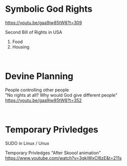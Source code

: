 # Symbolic God Rights

https://youtu.be/gaa9iw85tW8?t=309

Second Bill of Rights in USA   

1. Food
2. Housing

&nbsp;

# Devine Planning

People controlling other people    
"No rights at all? Why would God give different people"     
https://youtu.be/gaa9iw85tW8?t=352

&nbsp;

# Temporary Privledges 

SUDO in Linux / Unux

Temporary Privledges "After Skoool animation"   
https://www.youtube.com/watch?v=3gkjWxCl6zE&t=211s
